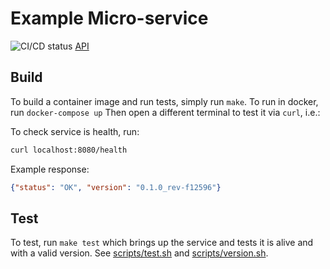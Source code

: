 # Example Micro-service


![CI/CD status](https://github.com/pensive-lake-recruiting/example/actions/workflows/services.example.yml/badge.svg)
[API](https://pensive-lake-recruiting.github.io/example/)

## Build

To build a container image and run tests, simply run `make`.
To run in docker, run `docker-compose up`
Then open a different terminal to test it via `curl`, i.e.:

To check service is health, run:

```bash
curl localhost:8080/health
```

Example response:

```json
{"status": "OK", "version": "0.1.0_rev-f12596"}
```

## Test

To test, run `make test` which brings up the service and tests it is alive and with a valid version.
See [scripts/test.sh](./scripts/test.sh) and [scripts/version.sh](./scripts/version.sh).
